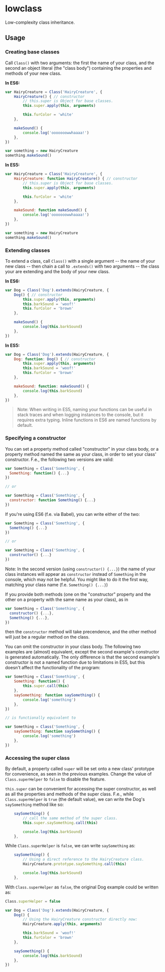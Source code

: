 
lowclass
========

Low-complexity class inheritance.

Usage
-----

### Creating base classes

Call `Class()` with two arguments: the first the name of your class, and the
second an object literal (the "class body") containing the properties and
methods of your new class.

**In ES6:**

```js
var HairyCreature = Class('HairyCreature', {
    HairyCreature() { // constructor
        // this.super is Object for base classes.
        this.super.apply(this, arguments)

        this.furColor = 'white'
    },

    makeSound() {
        console.log('ooooooowwhaaaa!')
    },
})

var something = new HairyCreature
something.makeSound()
```

**In ES5:**

```js
var HairyCreature = Class('HairyCreature', {
    HairyCreature: function HairyCreature() { // constructor
        // this.super is Object for base classes.
        this.super.apply(this, arguments)

        this.furColor = 'white'
    },

    makeSound: function makeSound() {
        console.log('ooooooowwhaaaa!')
    },
})

var something = new HairyCreature
something.makeSound()
```

### Extending classes

To extend a class, call `Class()` with a single argument -- the name of your
new class -- then chain a call to `.extends()` with two arguments -- the class
your are extending and the body of your new class.

**In ES6:**

```js
var Dog = Class('Dog').extends(HairyCreature, {
    Dog() { // constructor
        this.super.apply(this, arguments)
        this.barkSound = 'woof!'
        this.furColor = 'brown'
    },

    makeSound() {
        console.log(this.barkSound)
    },
})
```

**In ES5:**

```js
var Dog = Class('Dog').extends(HairyCreature, {
    Dog: function: Dog() { // constructor
        this.super.apply(this, arguments)
        this.barkSound = 'woof!'
        this.furColor = 'brown'
    },

    makeSound: function: makeSound() {
        console.log(this.barkSound)
    },
})
```

> Note: When writing in ES5, naming your functions can be useful in stack traces
> and when logging instances to the console, but it requires extra typing. Inline
> functions in ES6 are named functions by default.

### Specifying a constructor

You can set a property method called "constructor" in your class body, or a
property method named the same as your class, in order to set your class'
constructor. F.e., the following two versions are valid:

```js
var Something = Class('Something', {
  Something: function() {...}
})

// or

var Something = Class('Something', {
  constructor: function Something() {...}
})
```

If you're using ES6 (f.e. via Babel), you can write either of the two:

```js
var Something = Class('Something', {
  Something() {...}
})

// or

var Something = Class('Something', {
  constructor() {...}
})
```

Note: In the second version (using `constructor() {...}`) the name of your
class instances will appear as `constructor` instead of `Something` in the
console, which may not be helpful. You might like to do it the first way,
matching your class name (f.e. `Something() {...}`)

If you provide both methods (one on the "constructor" property and the other
on a property with the same name as your class), as in

```js
var Something = Class('Something', {
  constructor() {...},
  Something() {...},
})
```

then the `constructor` method will take precendence, and the other method will
just be a regular method on the class.

You can omit the constructor in your class body. The following two examples are
(almost) equivalent, except the second example's constructor is generated
automatically.  The only difference is that the second example's constructor is
not a named function due to limitations in ES5, but this doesn't affect the
functionality of the program:

```js
var Something = Class('Something', {
    Something: function() {
        this.super.call(this)
    },
    saySomething: function saySomething() {
        console.log('something')
    },
})

// is functionally equivalent to

var Something = Class('Something', {
    saySomething: function saySomething() {
        console.log('something')
    },
})
```

### Accessing the super class

By default, a property called `super` will be set onto a new class' prototype
for convenience, as seen in the previous examples. Change the value of
`Class.superHelper` to `false` to disable the feature.

`this.super` can be convenient for accessing the super constructor, as well as
all the properties and methods of the super class. F.e., while
`Class.superHelper` is `true` (the default value), we can write the Dog's
`saySomething` method like so:

```js
    saySomething() {
        // call the same method of the super class.
        this.super.saySomething.call(this)

        console.log(this.barkSound)
    },
```

While `Class.superHelper` is `false`, we can write `saySomething` as:

```js
    saySomething() {
        // Using a direct reference to the HairyCreature class.
        HairyCreature.prototype.saySomething.call(this)

        console.log(this.barkSound)
    },
```

With `Class.superHelper` as `false`, the original Dog example could be written as:

```js
Class.superHelper = false

var Dog = Class('Dog').extends(HairyCreature, {
    Dog() {
        // Using the HairyCreature constructor directly now:
        HairyCreature.apply(this, arguments)

        this.barkSound = 'woof!'
        this.furColor = 'brown'
    },

    saySomething() {
        console.log(this.barkSound)
    },
})
```
